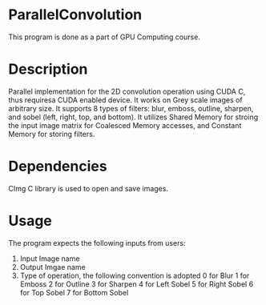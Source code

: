 # ParallelConvolution
This program is done as a part of GPU Computing course. 

# Description
Parallel implementation for the 2D convolution operation using CUDA C, thus requiresa CUDA enabled device. It works on Grey scale images of arbitrary size. It supports 8 types of filters: blur, emboss, outline, sharpen, and sobel (left, right, top, and bottom). It utilizes Shared Memory for stroing the input image matrix for Coalesced Memory accesses, and Constant Memory for storing filters. 

# Dependencies
CImg C library is used to open and save images.

# Usage
The program expects the following inputs from users:
1. Input Image name
2. Output Imgae name
3. Type of operation, the following convention is adopted
        0 for Blur
	      1 for Emboss
	      2 for Outline
	      3 for Sharpen
	      4 for Left Sobel
	      5 for Right Sobel 
	      6 for Top Sobel
	      7 for Bottom Sobel 
